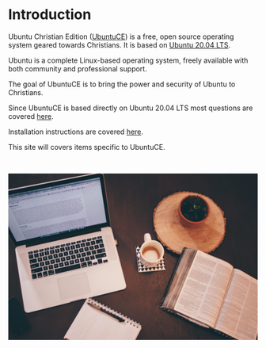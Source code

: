 # Introduction

Ubuntu Christian Edition ([UbuntuCE](https://ubuntuce.com)) is a free, open source operating system geared towards Christians. It is based on [Ubuntu 20.04 LTS](https://wiki.ubuntu.com/FocalFossa/ReleaseNotes).

Ubuntu is a complete Linux-based operating system, freely available with both community and professional support.

The goal of UbuntuCE is to bring the power and security of Ubuntu to Christians.

Since UbuntuCE is based directly on Ubuntu 20.04 LTS most questions are covered [here](https://help.ubuntu.com/lts/ubuntu-help/index.html).

Installation instructions are covered [here](https://ubuntu.com/tutorials/install-ubuntu-desktop#1-overview).

This site will covers items specific to UbuntuCE.

<br/>

![UbuntuCE](https://raw.githubusercontent.com/jeremehancock/docs.ubuntuce.com-content/main/pages/assets/images/bible-laptop.jpg)
